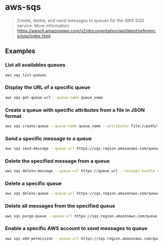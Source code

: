 # aws-sqs

> Create, delete, and send messages to queues for the AWS SQS service. More information: <https://awscli.amazonaws.com/v2/documentation/api/latest/reference/sqs/index.html>.

## Examples

### List all availables queues

```bash
aws sqs list-queues
```

### Display the URL of a specific queue

```bash
aws sqs get-queue-url --queue-name queue_name
```

### Create a queue with specific attributes from a file in JSON format

```bash
aws sqs create-queue --queue-name queue_name --attributes file://path/to/attributes_file.json
```

### Send a specific message to a queue

```bash
aws sqs send-message --queue-url https://sqs.region.amazonaws.com/queue_name --message-body "message_body" --delay-seconds delay --message-attributes file://path/to/attributes_file.json
```

### Delete the specified message from a queue

```bash
aws sqs delete-message --queue-url https://queue_url --receipt-handle receipt_handle
```

### Delete a specific queue

```bash
aws sqs delete-queue --queue-url https://sqs.region.amazonaws.com/queue_name
```

### Delete all messages from the specified queue

```bash
aws sqs purge-queue --queue-url https://sqs.region.amazonaws.com/queue_name
```

### Enable a specific AWS account to send messages to queue

```bash
aws sqs add-permission --queue-url https://sqs.region.amazonaws.com/queue_name --label permission_name --aws-account-ids account_id --actions SendMessage
```
